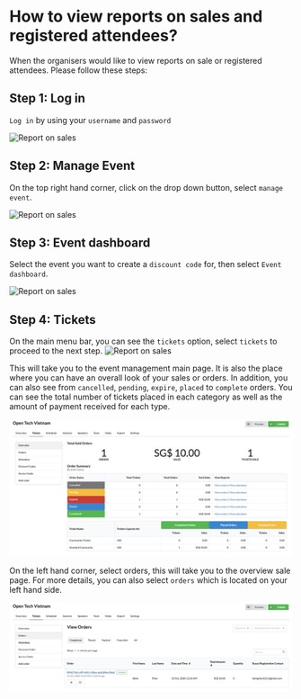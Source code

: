 # How to view reports on sales and registered attendees?

When the organisers would like to view reports on sale or registered attendees. Please follow these steps:

## Step 1: Log in
`Log in` by using your `username` and `password`

![Report on sales](/images/Log-in-page.png)

## Step 2: Manage Event
On the top right hand corner, click on the drop down button, select `manage event`. 

![Report on sales](/images/Manage-events-bar.png)

## Step 3: Event dashboard
Select the event you want to create a `discount code` for, then select `Event dashboard`.

![Report on sales](/images/How-to-create-a-discount-code-for-tickets-8.png)
 
## Step 4: Tickets
On the main menu bar, you can see the `tickets` option, select `tickets` to proceed to the next step. 
![Report on sales](/images/How-to-create-a-discount-code-for-tickets-1.png)

This will take you to the event management main page. It is also the place where you can have an overall look of your sales or orders. In addition, you can also see from `cancelled`, `pending`, `expire`, `placed` to `complete` orders. You can see the total number of tickets placed in each category as well as the amount of payment received for each type.  

![Report on sales](/images/How-to-view-reports-on-sales-and-registered-attendees-1.png)

On the left hand corner, select orders, this will take you to the overview sale page. For more details, you can also select `orders` which is located on your left hand side. 

![Report on sales](/images/How-to-view-reports-on-sales-and-registered-attendees-2.png)


